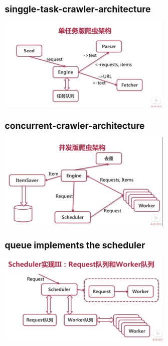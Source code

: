 # singgle-task-crawler-architecture

![singgle-task-crawler-architecture](https://github.com/TomorrowWu/pictures/blob/master/crawler/Single-task%20crawler%20architecture.png?raw=true)

# concurrent-crawler-architecture

![concurrent-crawler-architecture](https://github.com/TomorrowWu/pictures/blob/master/crawler/%E5%B9%B6%E5%8F%91%E7%89%88%E7%88%AC%E8%99%AB%E6%9E%B6%E6%9E%84.png?raw=true)

# queue implements the scheduler

![queue implements the scheduler](https://github.com/TomorrowWu/pictures/blob/master/crawler/%E9%98%9F%E5%88%97%E5%AE%9E%E7%8E%B0%E8%B0%83%E5%BA%A6%E5%99%A8.png?raw=true)
